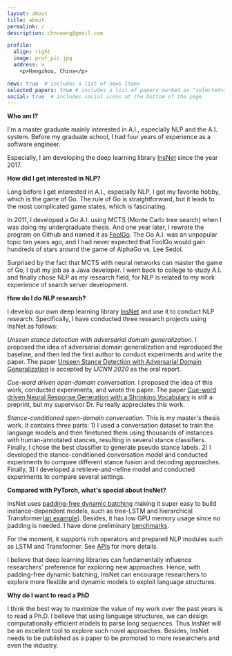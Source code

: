 ```yaml
---
layout: about
title: about
permalink: /
description: chncwang@gmail.com

profile:
  align: right
  image: prof_pic.jpg
  address: >
    <p>Hangzhou, China</p>

news: true  # includes a list of news items
selected_papers: true # includes a list of papers marked as "selected={true}"
social: true  # includes social icons at the bottom of the page
---
```


**Who am I?**

I'm a master graduate mainly interested in A.I., especially NLP and the A.I. system. Before my graduate school, I had four years of experience as a software engineer.

Especially, I am developing the deep learning library [InsNet](http://github.com/chncwang/insnet) since the year 2017.

**How did I get interested in NLP?**

Long before I get interested in A.I., especially NLP, I got my favorite hobby, which is the game of Go. The rule of Go is straightforward, but it leads to the most complicated game states, which is fascinating.

In 2011, I developed a Go A.I. using MCTS (Monte Carlo tree search) when I was doing my undergraduate thesis. And one year later, I rewrote the program on Github and named it as [FoolGo](http://github.com/chncwang/foolgo). The Go A.I. was an unpopular topic ten years ago, and I had never expected that FoolGo would gain hundreds of stars around the game of AlphaGo vs. Lee Sedol.

Surprised by the fact that MCTS with neural networks can master the game of Go, I quit my job as a Java developer. I went back to college to study A.I. and finally chose NLP as my research field, for NLP is related to my work experience of search server development.

**How do I do NLP research?**

I develop our own deep learning library [InsNet](http://github.com/chncwang/insnet) and use it to conduct NLP research. Specifically, I have conducted three research projects using InsNet as follows:

*Unseen stance detection with adversarial domain generalization.* I proposed the idea of adversarial domain generalization and reproduced the baseline, and then led the first author to conduct experiments and write the paper. The paper [Unseen Stance Detection with Adversarial Domain Generalization](https://arxiv.org/pdf/2010.05471.pdf) is accepted by *IJCNN 2020* as the oral report.

*Cue-word driven open-domain conversation.* I proposed the idea of this work, conducted experiments, and wrote the paper. The paper [Cue-word driven Neural Response Generation with a Shrinking Vocabulary](https://arxiv.org/pdf/2010.04927.pdf) is still a preprint, but my supervisor Dr. Fu really appreciates this work.

*Stance-conditioned open-domain conversation.* This is my master's thesis work. It contains three parts: 1) I used a conversation dataset to train the language models and then finetuned them using thousands of instances with human-annotated stances, resulting in several stance classifiers. Finally, I chose the best classifier to generate pseudo stance labels. 2) I developed the stance-conditioned conversation model and conducted experiments to compare different stance fusion and decoding approaches. Finally, 3) I developed a retrieve-and-refine model and conducted experiments to compare several settings.

**Compared with PyTorch, what's special about InsNet?**

InsNet uses [padding-free dynamic batching](https://insnet.readthedocs.io/en/latest/dynamic_batch.html) making it super easy to build instance-dependent models, such as tree-LSTM and hierarchical Transformer([an example](https://insnet.readthedocs.io/en/latest/getting_started.html#example-of-hierarchical-model)). Besides, it has low GPU memory usage since no padding is needed. I have done preliminary [benchmarks](https://insnet.readthedocs.io/en/latest/benchmark.html).

For the moment, it supports rich operators and prepared NLP modules such as LSTM and Transformer. See [APIs](https://insnet.readthedocs.io/en/latest/reference.html#) for more details.

I believe that deep learning libraries can fundamentally influence researchers' preference for exploring new approaches. Hence, with padding-free dynamic batching, InsNet can encourage researchers to explore more flexible and dynamic models to exploit language structures.

**Why do I want to read a PhD**

I think the best way to maximize the value of my work over the past years is to read a Ph.D. I believe that using language structures, we can design computationally efficient models to parse long sequences. Thus InsNet will be an excellent tool to explore such novel approaches. Besides, InsNet needs to be published as a paper to be promoted to more researchers and even the industry.

